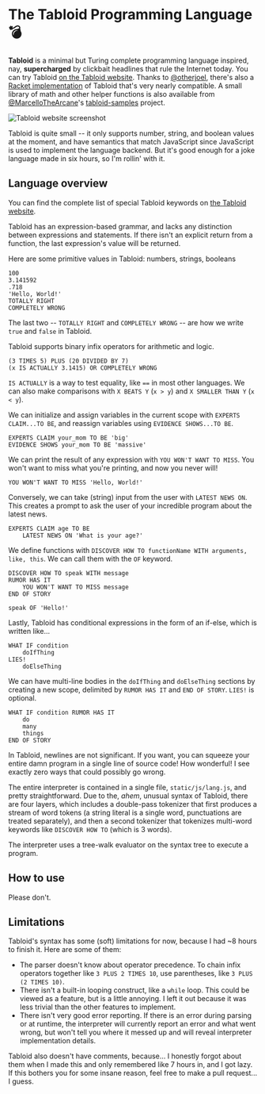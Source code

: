 # The Tabloid Programming Language 💣

**Tabloid** is a minimal but Turing complete programming language inspired, nay, **supercharged** by clickbait headlines that rule the Internet today. You can try Tabloid [on the Tabloid website](https://tabloid.vercel.app). Thanks to [@otherjoel](https://github.com/otherjoel), there's also a [Racket implementation](https://github.com/otherjoel/tabloid) of Tabloid that's very nearly compatible. A small library of math and other helper functions is also available from [@MarcelloTheArcane](https://github.com/MarcelloTheArcane)'s [tabloid-samples](https://github.com/MarcelloTheArcane/tabloid-samples) project.

![Tabloid website screenshot](static/img/screenshot.jpg)

Tabloid is quite small -- it only supports number, string, and boolean values at the moment, and have semantics that match JavaScript since JavaScript is used to implement the language backend. But it's good enough for a joke language made in six hours, so I'm rollin' with it.

## Language overview

You can find the complete list of special Tabloid keywords on [the Tabloid website](https://tabloid.thesephist.vercel.app).

Tabloid has an expression-based grammar, and lacks any distinction between expressions and statements. If there isn't an explicit return from a function, the last expression's value will be returned.

Here are some primitive values in Tabloid: numbers, strings, booleans

```
100
3.141592
.718
'Hello, World!'
TOTALLY RIGHT
COMPLETELY WRONG
```

The last two -- `TOTALLY RIGHT` and `COMPLETELY WRONG` -- are how we write `true` and `false` in Tabloid.

Tabloid supports binary infix operators for arithmetic and logic.

```
(3 TIMES 5) PLUS (20 DIVIDED BY 7)
(x IS ACTUALLY 3.1415) OR COMPLETELY WRONG
```

`IS ACTUALLY` is a way to test equality, like `==` in most other languages. We can also make comparisons with `X BEATS Y` (`x > y`) and `X SMALLER THAN Y` (`x < y`).

We can initialize and assign variables in the current scope with `EXPERTS CLAIM...TO BE`, and reassign variables using `EVIDENCE SHOWS...TO BE`.

```
EXPERTS CLAIM your_mom TO BE 'big'
EVIDENCE SHOWS your_mom TO BE 'massive'
```

We can print the result of any expression with `YOU WON'T WANT TO MISS`. You won't want to miss what you're printing, and now you never will!

```
YOU WON'T WANT TO MISS 'Hello, World!'
```

Conversely, we can take (string) input from the user with `LATEST NEWS ON`. This creates a prompt to ask the user of your incredible program about the latest news.

```
EXPERTS CLAIM age TO BE
    LATEST NEWS ON 'What is your age?'
```

We define functions with `DISCOVER HOW TO functionName WITH arguments, like, this`. We can call them with the `OF` keyword.

```
DISCOVER HOW TO speak WITH message
RUMOR HAS IT
    YOU WON'T WANT TO MISS message
END OF STORY

speak OF 'Hello!'
```

Lastly, Tabloid has conditional expressions in the form of an if-else, which is written like...

```
WHAT IF condition
    doIfThing
LIES!
    doElseThing
```

We can have multi-line bodies in the `doIfThing` and `doElseThing` sections by creating a new scope, delimited by `RUMOR HAS IT` and `END OF STORY`. `LIES!` is optional.

```
WHAT IF condition RUMOR HAS IT
    do
    many
    things
END OF STORY
```

In Tabloid, newlines are not significant. If you want, you can squeeze your entire damn program in a single line of source code! How wonderful! I see exactly zero ways that could possibly go wrong.

The entire interpreter is contained in a single file, `static/js/lang.js`, and pretty straightforward. Due to the, *ahem*, unusual syntax of Tabloid, there are four layers, which includes a double-pass tokenizer that first produces a stream of word tokens (a string literal is a single word, punctuations are treated separately), and then a second tokenizer that tokenizes multi-word keywords like `DISCOVER HOW TO` (which is 3 words).

The interpreter uses a tree-walk evaluator on the syntax tree to execute a program.

## How to use

Please don't.

## Limitations

Tabloid's syntax has some (soft) limitations for now, because I had ~8 hours to finish it. Here are some of them:

- The parser doesn't know about operator precedence. To chain infix operators together like `3 PLUS 2 TIMES 10`, use parentheses, like `3 PLUS (2 TIMES 10)`.
- There isn't a built-in looping construct, like a `while` loop. This could be viewed as a feature, but is a little annoying. I left it out because it was less trivial than the other features to implement.
- There isn't very good error reporting. If there is an error during parsing or at runtime, the interpreter will currently report an error and what went wrong, but won't tell you where it messed up and will reveal interpreter implementation details.

Tabloid also doesn't have comments, because... I honestly forgot about them when I made this and only remembered like 7 hours in, and I got lazy. If this bothers you for some insane reason, feel free to make a pull request... I guess.

